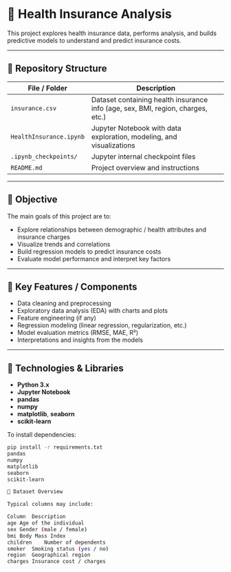 # 🏥 Health Insurance Analysis

This project explores health insurance data, performs analysis, and builds predictive models to understand and predict insurance costs.

---

## 📂 Repository Structure

| File / Folder | Description |
| ------------- | ----------- |
| `insurance.csv` | Dataset containing health insurance info (age, sex, BMI, region, charges, etc.) |
| `HealthInsurance.ipynb` | Jupyter Notebook with data exploration, modeling, and visualizations |
| `.ipynb_checkpoints/` | Jupyter internal checkpoint files |
| `README.md` | Project overview and instructions |

---

## 🎯 Objective

The main goals of this project are to:

- Explore relationships between demographic / health attributes and insurance charges  
- Visualize trends and correlations  
- Build regression models to predict insurance costs  
- Evaluate model performance and interpret key factors

---

## 🧠 Key Features / Components

- Data cleaning and preprocessing  
- Exploratory data analysis (EDA) with charts and plots  
- Feature engineering (if any)  
- Regression modeling (linear regression, regularization, etc.)  
- Model evaluation metrics (RMSE, MAE, R²)  
- Interpretations and insights from the models

---

## 🧩 Technologies & Libraries

- **Python 3.x**  
- **Jupyter Notebook**  
- **pandas**  
- **numpy**  
- **matplotlib**, **seaborn**  
- **scikit-learn**

To install dependencies:
```bash
pip install -r requirements.txt
pandas
numpy
matplotlib
seaborn
scikit-learn

🧾 Dataset Overview

Typical columns may include:

Column	Description
age	Age of the individual
sex	Gender (male / female)
bmi	Body Mass Index
children	Number of dependents
smoker	Smoking status (yes / no)
region	Geographical region
charges	Insurance cost / charges



